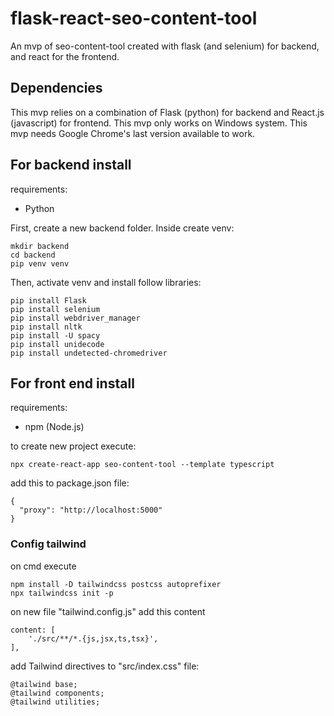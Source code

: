 # flask-react-seo-content-tool
An mvp of seo-content-tool created with flask (and selenium) for backend, and react for the frontend.

## Dependencies

This mvp relies on a combination of Flask (python) for backend and React.js (javascript) for frontend.
This mvp only works on Windows system.
This mvp needs Google Chrome's last version available to work.

## For backend install
requirements:
- Python

First, create a new backend folder. Inside create venv:
```
mkdir backend
cd backend
pip venv venv
```

Then, activate venv and install follow libraries:
```
pip install Flask
pip install selenium
pip install webdriver_manager
pip install nltk
pip install -U spacy
pip install unidecode
pip install undetected-chromedriver
```



## For front end install
requirements:
- npm (Node.js)

to create new project execute:
```
npx create-react-app seo-content-tool --template typescript
```

add this to package.json file:

```
{
  "proxy": "http://localhost:5000"
}
```

### Config tailwind
on cmd execute
```
npm install -D tailwindcss postcss autoprefixer 
npx tailwindcss init -p
```

on new file "tailwind.config.js" add this content
```
content: [
    './src/**/*.{js,jsx,ts,tsx}',
],
```

add Tailwind directives to "src/index.css" file:
```
@tailwind base;
@tailwind components;
@tailwind utilities;
```